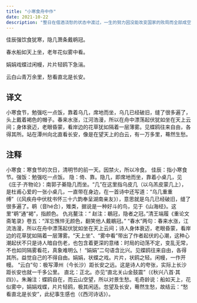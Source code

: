 ```yaml
---
title: "小寒食舟中作"
date: 2021-10-22
description: "整日在借酒浇愁的状态中渡过，一生的努力因没能改变国家的败局而全部成空"
---
```


佳辰强饮食犹寒，隐几萧条戴鹖冠。

春水船如天上坐，老年花似雾中看。

娟娟戏蝶过闲幔，片片轻鸥下急湍。

云白山青万余里，愁看直北是长安。 

## 译文

小寒食节，勉强吃一点饭，靠着乌几，席地而坐，乌几已经破旧，缝了很多遍了，头上戴着褐色的帽子。春来水涨，江河浩漫，所以在舟中漂荡起伏犹如坐在天上云间；身体衰迈，老眼昏蒙，看岸边的花草犹如隔着一层薄雾。见蝶鸥往来自由，各得其所。站在潭州向北直看长安，像是在望天上的白云，有一万多里，蓦然生愁。

## 注释

小寒食：寒食节的次日，清明节的前一天。因禁火，所以冷食。
佳辰：指小寒食节。强饭：勉强吃一点饭。
隐：倚、靠。隐几，即席地而坐，靠着小桌几，见《庄子·齐物论》：南郭子綦隐几而坐。“几”在这里指乌皮几（以乌羔皮蒙几上），是杜甫心爱的一张小桌几，一直带在身边，在一首诗中还写道：“乌几重重缚”（《风疾舟中伏枕书怀三十六韵奉呈湖南亲友》），意思就是乌几已经破旧，缝了很多遍了。鹖（音hé合），雉类，据说是一种好斗的鸟，见于《山海经》。这里“鹖”通“褐”，指颜色。 仇兆鳌注：“ 赵注：鶡冠，隐者之冠。”清王端履《重论文斋笔录》卷五：“浑忘憔悴无颜色，翻笑他人戴鶡冠。”
“春水”两句：春来水涨，江流浩漫，所以在舟中漂荡起伏犹如坐在天上云间；诗人身体衰迈，老眼昏蒙，看岸边的花草犹如隔着一层薄雾。“天上坐”、“雾中看”带出了作者起伏的心潮，这种心潮起伏不只是诗人暗自伤老，也包含着更深的意绪：时局的动荡不定，变乱无常，不也如同隔雾看花，真象难明么！
“娟娟”二句语含比兴。见蝶鸥往来自由，各得其所。益觉自己的不得自由。娟娟，状蝶之戏。片片，状鸥之轻。闲幔，一作开幔。
“云白”句：极写潭州（今长沙）距长安之远。这是诗人的夸张，实际上长沙距长安也就一千多公里。
直北：正北。亦见“直北关山金鼓震”（《秋兴八首·其四》）。朱瀚注：蝶鸥自在，而云山空望，所以对景生愁。毛奇龄说：船如天上，花似雾中，娟娟戏蝶，片片轻鸥，极其闲适。忽望及长安，蓦然生愁，故结云：“愁看直北是长安”，此纪事生感也（《西河诗话》）。
